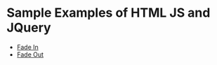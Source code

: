 
# Sample Examples of HTML JS and JQuery
- <a href="https://gautham-churchill.github.io/gautham.io/clickHere.html">Fade In</a>
- <a href="https://gautham-churchill.github.io/gautham.io/fadeInfadeOut.html">Fade Out</a>
